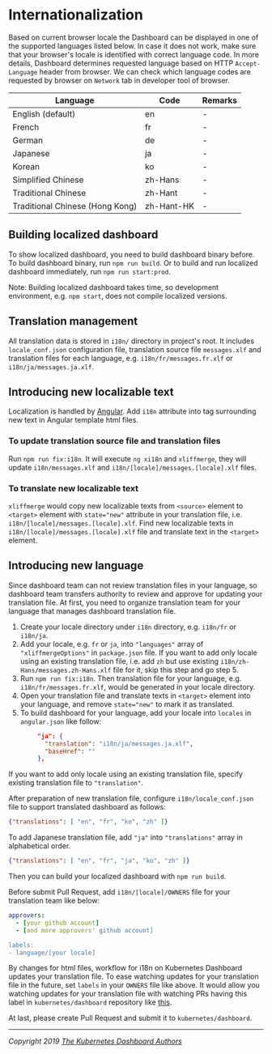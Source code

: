 # Internationalization

Based on current browser locale the Dashboard can be displayed in one of the supported languages listed below. In case it does not work, make sure that your browser's locale is identified with correct language code. In more details, Dashboard determines requested language based on HTTP `Accept-Language` header from browser. We can check which language codes are requested by browser on `Network` tab in developer tool of browser.

| Language            | Code       | Remarks         |
|---------------------|------------|-----------------|
| English (default)   | en         | -               |
| French              | fr         | -               |
| German              | de         | -               |
| Japanese            | ja         | -               |
| Korean              | ko         | -               |
| Simplified Chinese  | zh-Hans    | -               |
| Traditional Chinese | zh-Hant    | -               |
| Traditional Chinese (Hong Kong) | zh-Hant-HK | -               |

## Building localized dashboard

To show localized dashboard, you need to build dashboard binary before.
To build dashboard binary, run `npm run build`. Or to build and run localized dashboard immediately, run `npm run start:prod`.

Note: Building localized dashboard takes time, so development environment, e.g. `npm start`, does not compile localized versions.

## Translation management

All translation data is stored in `i18n/` directory in project's root. It includes `locale_conf.json` configuration file, translation source file `messages.xlf` and translation files for each language, e.g. `i18n/fr/messages.fr.xlf` or `i18n/ja/messages.ja.xlf`.

## Introducing new localizable text

Localization is handled by [Angular](https://angular.io/guide/i18n).
Add `i18n` attribute into tag surrounding new text in Angular template html files.

### To update translation source file and translation files

Run `npm run fix:i18n`. It will execute `ng xi18n` and `xliffmerge`, they will update `i18n/messages.xlf` and `i18n/[locale]/messages.[locale].xlf` files.

### To translate new localizable text

`xliffmerge` would copy new localizable texts from `<source>` element to `<target>` element with `state="new"` attribute in your translation file, i.e. `i18n/[locale]/messages.[locale].xlf`.
Find new localizable texts in `i18n/[locale]/messages.[locale].xlf` file and translate text in the `<target>` element.

## Introducing new language

Since dashboard team can not review translation files in your language, so dashboard team transfers authority to review and approve for updating your translation file. At first, you need to organize translation team for your language that manages dashboard translation file.

1. Create your locale directory under `i18n` directory, e.g. `i18n/fr` or `i18n/ja`.
2. Add your locale, e.g. `fr` or `ja`, into `"languages"` array of `"xliffmergeOptions"` in `package.json` file. If you want to add only locale using an existing translation file, i.e. add `zh` but use existing `i18n/zh-Hans/messages.zh-Hans.xlf` file for it, skip this step and go step 5.
3. Run `npm run fix:i18n`. Then translation file for your language, e.g. `i18n/fr/messages.fr.xlf`, would be generated in your locale directory.
4. Open your translation file and translate texts in `<target>` element into your language, and remove `state="new"` to mark it as translated.
5. To build dashboard for your language, add your locale into `locales` in `angular.json` like follow:
  ```json
          "ja": {
            "translation": "i18n/ja/messages.ja.xlf",
            "baseHref": ""
          },
  ```
  If you want to add only locale using an existing translation file, specify existing translation file to `"translation"`.

After preparation of new translation file, configure `i18n/locale_conf.json` file to support translated dashboard as follows:

```JSON
{"translations": [ "en", "fr", "ko", "zh" ]}
```

To add Japanese translation file, add `"ja"` into `"translations"` array in alphabetical order.

```json
{"translations": [ "en", "fr", "ja", "ko", "zh" ]}
```

Then you can build your localized dashboard with `npm run build`.

Before submit Pull Request, add `i18n/[locale]/OWNERS` file for your translation team like below:

```yaml
approvers:
  - [your github account]
  - [and more approvers' github account]

labels:
- language/[your locale]
```

By changes for html files, workflow for i18n on Kubernetes Dashboard updates your translation file. To ease watching updates for your translation file in the future, set `labels` in your `OWNERS` file like above. It would allow you watching updates for your translation file with watching PRs having this label in `kubernetes/dashboard` repository like [this](https://github.com/kubernetes/dashboard/pulls?utf8=%E2%9C%93&q=is%3Apr+label%3Alanguage%2Fja).

At last, please create Pull Request and submit it to `kubernetes/dashboard`.

----
_Copyright 2019 [The Kubernetes Dashboard Authors](https://github.com/kubernetes/dashboard/graphs/contributors)_
